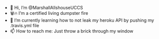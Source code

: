 -  👋  Hi, I’m @MarshallAllshouseUCCS
- 🗑️🔥 I’m a certified living dumpster fire
-  🌱  I’m currently learning how to not leak my heroku API by pushing my .travis.yml file
-  📫  How to reach me: Just throw a brick through my window

<!---
MarshallAllshouseUCCS/MarshallAllshouseUCCS is a ✨ special ✨ repository because its `README.md` (this file) appears on your GitHub profile.
You can click the Preview link to take a look at your changes.
--->
